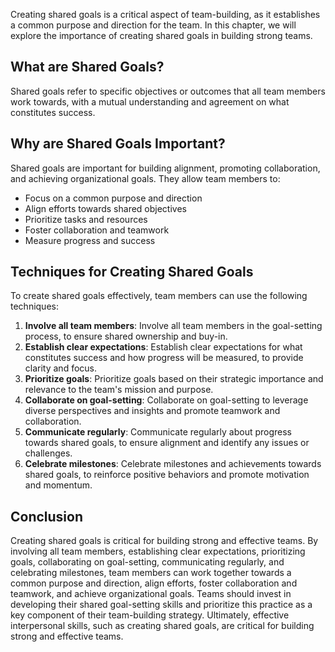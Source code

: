 

Creating shared goals is a critical aspect of team-building, as it establishes a common purpose and direction for the team. In this chapter, we will explore the importance of creating shared goals in building strong teams.

## What are Shared Goals?

Shared goals refer to specific objectives or outcomes that all team members work towards, with a mutual understanding and agreement on what constitutes success.

## Why are Shared Goals Important?

Shared goals are important for building alignment, promoting collaboration, and achieving organizational goals. They allow team members to:

- Focus on a common purpose and direction
- Align efforts towards shared objectives
- Prioritize tasks and resources
- Foster collaboration and teamwork
- Measure progress and success

## Techniques for Creating Shared Goals

To create shared goals effectively, team members can use the following techniques:

1. **Involve all team members**: Involve all team members in the goal-setting process, to ensure shared ownership and buy-in.
2. **Establish clear expectations**: Establish clear expectations for what constitutes success and how progress will be measured, to provide clarity and focus.
3. **Prioritize goals**: Prioritize goals based on their strategic importance and relevance to the team's mission and purpose.
4. **Collaborate on goal-setting**: Collaborate on goal-setting to leverage diverse perspectives and insights and promote teamwork and collaboration.
5. **Communicate regularly**: Communicate regularly about progress towards shared goals, to ensure alignment and identify any issues or challenges.
6. **Celebrate milestones**: Celebrate milestones and achievements towards shared goals, to reinforce positive behaviors and promote motivation and momentum.

## Conclusion

Creating shared goals is critical for building strong and effective teams. By involving all team members, establishing clear expectations, prioritizing goals, collaborating on goal-setting, communicating regularly, and celebrating milestones, team members can work together towards a common purpose and direction, align efforts, foster collaboration and teamwork, and achieve organizational goals. Teams should invest in developing their shared goal-setting skills and prioritize this practice as a key component of their team-building strategy. Ultimately, effective interpersonal skills, such as creating shared goals, are critical for building strong and effective teams.
